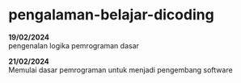 # pengalaman-belajar-dicoding

**19/02/2024**<br>
pengenalan logika pemrograman dasar

**21/02/2024**<br>
Memulai dasar pemrograman untuk menjadi pengembang software
